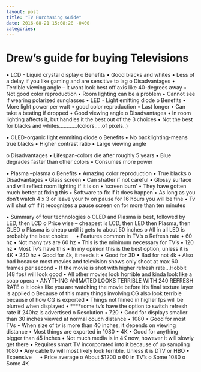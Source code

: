 ```yaml
---
layout: post
title: "TV Purchasing Guide"
date: 2016-08-21 15:08:28 -0400
categories:
---
```

# Drew’s guide for buying Televisions

•	LCD - Liquid crystal display
o	Benefits
•	Good blacks and whites
•	Less of a delay if you like gaming and are sensitive to lag
o	Disadvantages
•	Terrible viewing angle – it wont look best off axis like 40-degrees away
•	Not good color reproduction
•	Room lighting can be a problem
•	Cannot see if wearing polarized sunglasses
•	LED - Light emitting diode
o	Benefits
•	More light power per watt
•	good color reproduction
•	Last longer
•	Can take a beating if dropped
•	Good viewing angle
o	Disadvantages
•	In room lighting affects it, but handles it the best out of the 3 choices
•	Not the best for blacks and whites…………(colors…..of pixels..)

•	OLED-organic light emmiting diode
o	Benefits
•	No backlighting-means true blacks
•	Higher contrast ratio
•	Large viewing angle

o	Disadvantages
•	Lifespan-colors die after roughly 5 years
•	Blue degrades faster than other colors
•	Consumes more power

•	Plasma –plasma
o	Benefits
•	Amazing color reproduction
•	True blacks
o	Disadvantages
•	Glass screen
•	Can shatter if not careful
•	Glossy surface and will reflect room lighting if it is on
•	‘screen burn’
•	They have gotten much better at fixing this
•	Software to fix if it does happen
•	As long as you don’t watch 4 x 3 or leave your tv on pause for 16 hours you will be fine
•	Tv will shut off if it recognizes a pause screen on for more than ten minutes

•	Summary of four technologies
o	OLED and Plasma is best, followed by LED, then LCD
o	Price wise – cheapest is LCD, then LED then Plasma, then OLED
o	Plasma is cheap until it gets to about 50 inches
o	All in all LED is probably the best choice
 
•	Features common in TV’s
o	Refresh rate
•	60 hz
•	Not many tvs are 60 hz
•	This is the minimum necessary for TV’s
•	120 hz
•	Most Tv’s have this
•	In my opinion this is the best option, unless it is 4K
•	240 hz
•	Good for 4k, it needs it
•	Good for 3D
•	Bad for not 4k
•	Also bad because most movies and television shows only shoot at max 60 frames per second
•	If the movie is shot with higher refresh rate…Hobbit (48 fps) will look good
•	All other movies look horrible and kinda look like a soap opera
•	ANYTHING ANIMATED LOOKS TERRIBLE WITH 240 REFRESH RATE
o	It looks like you are watching the movie before it’s final texture layer is applied
o	Because of this many things involving CG also look terrible because of how CG is exported
•	Things not filmed in higher fps will be blurred when displayed
•	****some tv’s have the option to switch refresh rate if 240hz is advertised
o	Resolution
•	720
•	Good for displays smaller than 30 inches viewed at normal couch distance
•	1080
•	Good for most TVs
•	When size of tv is more than 40 inches, it depends on viewing distance
•	Most things are exported in 1080
•	4K
•	Good for anything bigger than 45 inches
•	Not much media is in 4K now, however it will slowly get there
•	Requires smart TV incorporated into it because of up sampling 1080
•	Any cable tv will most likely look terrible. Unless it is DTV or HBO
•	Expensive
 
•	Price average
o	About $1200
o	60 in TV’s
o	Some 1080
o	Some 4K
